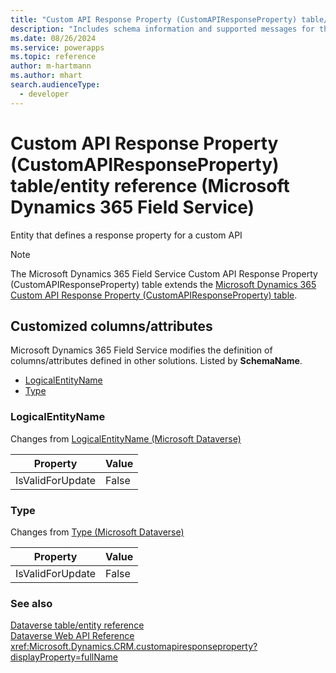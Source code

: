 ```yaml
---
title: "Custom API Response Property (CustomAPIResponseProperty) table/entity reference (Microsoft Dynamics 365 Field Service)"
description: "Includes schema information and supported messages for the Custom API Response Property (CustomAPIResponseProperty) table/entity with Microsoft Dynamics 365 Field Service."
ms.date: 08/26/2024
ms.service: powerapps
ms.topic: reference
author: m-hartmann
ms.author: mhart
search.audienceType: 
  - developer
---
```


# Custom API Response Property (CustomAPIResponseProperty) table/entity reference (Microsoft Dynamics 365 Field Service)

Entity that defines a response property for a custom API

> [!NOTE]
> The Microsoft Dynamics 365 Field Service Custom API Response Property (CustomAPIResponseProperty) table extends the [Microsoft Dynamics 365 Custom API Response Property (CustomAPIResponseProperty) table](/dynamics365/developer/entities/customapiresponseproperty).



## Customized columns/attributes

Microsoft Dynamics 365 Field Service modifies the definition of columns/attributes defined in other solutions. Listed by **SchemaName**.

- [LogicalEntityName](#BKMK_LogicalEntityName)
- [Type](#BKMK_Type)

### <a name="BKMK_LogicalEntityName"></a> LogicalEntityName

Changes from [LogicalEntityName (Microsoft Dataverse)](/power-apps/developer/data-platform/reference/entities/customapiresponseproperty#BKMK_LogicalEntityName)

|Property|Value|
|---|---|
|IsValidForUpdate|False|


### <a name="BKMK_Type"></a> Type

Changes from [Type (Microsoft Dataverse)](/power-apps/developer/data-platform/reference/entities/customapiresponseproperty#BKMK_Type)

|Property|Value|
|---|---|
|IsValidForUpdate|False|




### See also

[Dataverse table/entity reference](../about-entity-reference.md)  
[Dataverse Web API Reference](/power-apps/developer/data-platform/webapi/reference/about)   
<xref:Microsoft.Dynamics.CRM.customapiresponseproperty?displayProperty=fullName>
